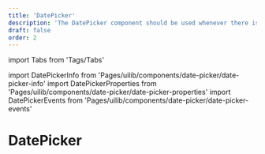 ```yaml
---
title: 'DatePicker'
description: 'The DatePicker component should be used whenever there is to enter a single date or a date period.'
draft: false
order: 2
---
```


import Tabs from 'Tags/Tabs'

import DatePickerInfo from 'Pages/uilib/components/date-picker/date-picker-info'
import DatePickerProperties from 'Pages/uilib/components/date-picker/date-picker-properties'
import DatePickerEvents from 'Pages/uilib/components/date-picker/date-picker-events'

# DatePicker

<Tabs>
  <Tabs.Content>
    <DatePickerInfo />
  </Tabs.Content>
  <Tabs.Content>
    <DatePickerProperties />
  </Tabs.Content>
  <Tabs.Content>
    <DatePickerEvents  />
  </Tabs.Content>
</Tabs>

